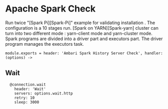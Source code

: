 
# Apache Spark Check

Run twice "[Spark Pi][Spark-Pi]" example for validating installation . The configuration is a 10 stages run.
[Spark on YARN][Spark-yarn] cluster can turn into two different mode :  yarn-client mode and yarn-cluster mode.
Spark programs are divided into a driver part and executors part.
The driver program manages the executors task.

    module.exports = header: 'Ambari Spark History Server Check', handler: (options) ->

## Wait

      @connection.wait
        header: 'Wait'
        servers: options.wait.http
        retry: 10
        sleep: 3000
